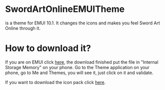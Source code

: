 # SwordArtOnlineEMUITheme
is a theme for EMUI 10.1. It changes the icons and makes you feel Sword Art Online through it.

# How to download it?
If you are on EMUI click <a href="https://github.com/CriosChan/SwordArtOnlineEMUITheme/releases/download/v100-emui10/Sword.Art.Online.THEME.hwt">here</a>, the download finished put the file in "Internal Storage Memory" on your phone. Go to the Theme application on your phone, go to Me and Themes, you will see it, just click on it and validate.

If you want to download the icon pack click <a href="https://github.com/CriosChan/SwordArtOnlineEMUITheme/releases/download/v100-emui10/Icons.zip">here</a>.
